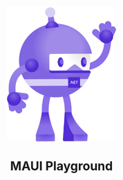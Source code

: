 <center>
  <img src="https://raw.githubusercontent.com/wcoder/maui-playground/master/MauiApp1/MauiApp1/Resources/Images/dotnet_bot.svg?token=AAF3B4MS7LSQRR2E4UIVYKDBKRXZK" align="center" width="50%"/>
  <h1>MAUI Playground</h1>
</center>
